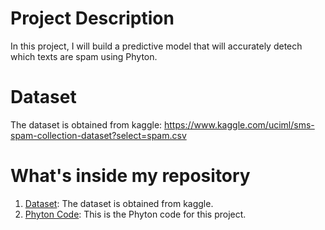 # Project Description

In this project, I will build a predictive model that will accurately detech which texts are spam using Phyton. 

# Dataset

The dataset is obtained from kaggle: https://www.kaggle.com/uciml/sms-spam-collection-dataset?select=spam.csv

# What's inside my repository
1. [Dataset](https://github.com/iw30/SMS-messages/blob/main/spam.csv): The dataset is obtained from kaggle.
2. [Phyton Code](https://github.com/iw30/SMS-messages/blob/main/SMS.ipynb): This is the Phyton code for this project. 
